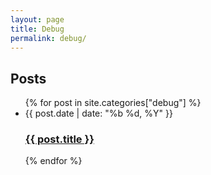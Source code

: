 ```yaml
---
layout: page
title: Debug
permalink: debug/
---
```


<div class="home">
<h2 class="post-list-heading">Posts</h2>
  <ul class="post-list">
  {% for post in site.categories["debug"] %}
    <li><span class="post-meta">{{  post.date | date: "%b %d, %Y" }}</span>
      <h3>
        <a class="post-link" href="{{ site.baseurl }}/{{ post.url }}">
          {{ post.title }}
        </a>
      </h3>
    </li>
  {% endfor %}
  </ul>
</div>
